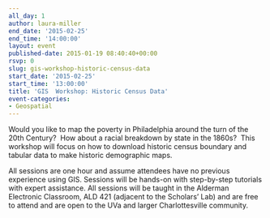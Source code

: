 ```yaml
---
all_day: 1
author: laura-miller
end_date: '2015-02-25'
end_time: '14:00:00'
layout: event
published-date: 2015-01-19 08:40:40+00:00
rsvp: 0
slug: gis-workshop-historic-census-data
start_date: '2015-02-25'
start_time: '13:00:00'
title: 'GIS  Workshop: Historic Census Data'
event-categories:
- Geospatial
---
```


Would you like to map the poverty in Philadelphia around the turn of the 20th Century?  How about a racial breakdown by state in the 1860s?  This workshop will focus on how to download historic census boundary and tabular data to make historic demographic maps.

All sessions are one hour and assume attendees have no previous experience using GIS. Sessions will be hands-on with step-by-step tutorials with expert assistance. All sessions will be taught in the Alderman Electronic Classroom, ALD 421 (adjacent to the Scholars’ Lab) and are free to attend and are open to the UVa and larger Charlottesville community.


